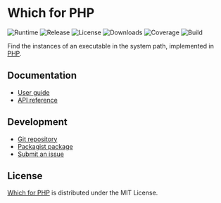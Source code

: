 # Which for PHP
![Runtime](https://img.shields.io/badge/php-%3E%3D7.2-brightgreen.svg) ![Release](https://img.shields.io/packagist/v/cedx/which.svg) ![License](https://img.shields.io/packagist/l/cedx/which.svg) ![Downloads](https://img.shields.io/packagist/dt/cedx/which.svg) ![Coverage](https://coveralls.io/repos/github/cedx/which.php/badge.svg) ![Build](https://travis-ci.com/cedx/which.php.svg)

Find the instances of an executable in the system path, implemented in [PHP](https://secure.php.net).

## Documentation
- [User guide](https://dev.belin.io/which.php)
- [API reference](https://dev.belin.io/which.php/api)

## Development
- [Git repository](https://git.belin.io/cedx/which.php)
- [Packagist package](https://packagist.org/packages/cedx/which)
- [Submit an issue](https://github.com/cedx/which.php/issues)

## License
[Which for PHP](https://dev.belin.io/which.php) is distributed under the MIT License.

